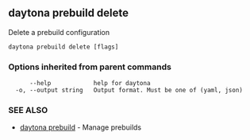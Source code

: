 ## daytona prebuild delete

Delete a prebuild configuration

```
daytona prebuild delete [flags]
```

### Options inherited from parent commands

```
      --help            help for daytona
  -o, --output string   Output format. Must be one of (yaml, json)
```

### SEE ALSO

* [daytona prebuild](daytona_prebuild.md)	 - Manage prebuilds

